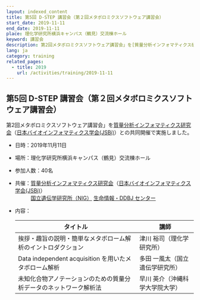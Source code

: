 ```yaml
---
layout: indexed_content
title: 第5回 D-STEP 講習会（第２回メタボロミクスソフトウェア講習会）
start_date: 2019-11-11
end_date: 2019-11-11
place: 理化学研究所横浜キャンパス（鶴見）交流棟ホール
keyword: 講習会
description: 第2回メタボロミクスソフトウェア講習会」を[質量分析インフォマティクス研究会](http://ms-bio.info/)（[日本バイオインフォマティクス学会(JSBi)](https://www.jsbi.org/)）との共同開催で実施しました。
lang: ja
category: training
related_pages:
  - title: 2019
    url: /activities/training/2019-11-11
---
```


## 第5回 D-STEP 講習会（第２回メタボロミクスソフトウェア講習会） <a name="d-5"></a>

第2回メタボロミクスソフトウェア講習会」を[質量分析インフォマティクス研究会](http://ms-bio.info/)（[日本バイオインフォマティクス学会(JSBi)](https://www.jsbi.org/)）との共同開催で実施しました。

-   日時：2019年11月11日
-   場所：理化学研究所横浜キャンパス（鶴見）交流棟ホール
-   参加人数：40名
-   共催：[質量分析インフォマティクス研究会](http://ms-bio.info/)（[日本バイオインフォマティクス学会(JSBi)](https://www.jsbi.org/)）  
    　　　[国立遺伝学研究所（NIG）](//www.nig.ac.jp/nig/ja/)
    [生命情報・DDBJ センター](//www.ddbj.nig.ac.jp/index.html)
-   内容：

    | タイトル  | 講師 |
    | ---- | ---- |
    | 挨拶・趣旨の説明・簡単なメタボローム解析のイントロダクション | 津川 裕司（理化学研究所） |
    | Data independent acquisition を用いたメタボローム解析 | 多田 一風太（国立遺伝学研究所） |
    | 未知化合物アノテーションのための質量分析データのネットワーク解析法 | 早川 英介（沖縄科学大学院大学） |
